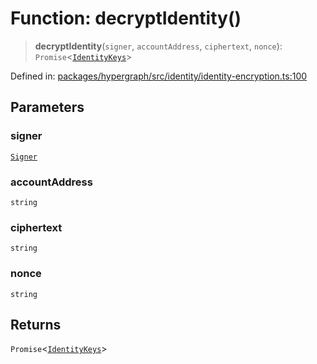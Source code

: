 # Function: decryptIdentity()

> **decryptIdentity**(`signer`, `accountAddress`, `ciphertext`, `nonce`): `Promise`\<[`IdentityKeys`](../type-aliases/IdentityKeys.md)\>

Defined in: [packages/hypergraph/src/identity/identity-encryption.ts:100](https://github.com/hashirpm/hypergraph/blob/ab4ea1cdb9430798142e0d735aac9d31c2cf0ae0/packages/hypergraph/src/identity/identity-encryption.ts#L100)

## Parameters

### signer

[`Signer`](../type-aliases/Signer.md)

### accountAddress

`string`

### ciphertext

`string`

### nonce

`string`

## Returns

`Promise`\<[`IdentityKeys`](../type-aliases/IdentityKeys.md)\>
